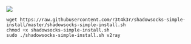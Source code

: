 ![](https://st.overclockers.ru/legacy/blog/34342/147768_O.jpg)
```
wget https://raw.githubusercontent.com/r3t4k3r/shadowsocks-simple-install/master/shadowsocks-simple-install.sh
chmod +x shadowsocks-simple-install.sh
sudo ./shadowsocks-simple-install.sh v2ray
```
